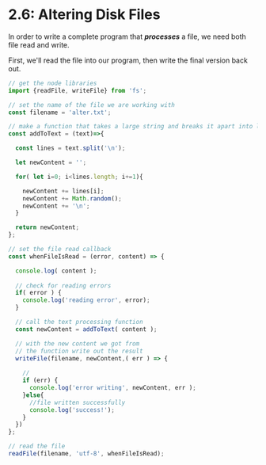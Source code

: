 # 2.6: Altering Disk Files

In order to write a complete program that _**processes**_ a file, we need both file read and write.

First, we'll read the file into our program, then write the final version back out.

```javascript
// get the node libraries
import {readFile, writeFile} from 'fs';

// set the name of the file we are working with
const filename = 'alter.txt';

// make a function that takes a large string and breaks it apart into lines
const addToText = (text)=>{

  const lines = text.split('\n');

  let newContent = '';

  for( let i=0; i<lines.length; i+=1){

    newContent += lines[i];
    newContent += Math.random();
    newContent += '\n';
  }

  return newContent;
};

// set the file read callback
const whenFileIsRead = (error, content) => {

  console.log( content );
  
  // check for reading errors
  if( error ) {
    console.log('reading error', error);  
  }

  // call the text processing function
  const newContent = addToText( content );

  // with the new content we got from
  // the function write out the result
  writeFile(filename, newContent,( err ) => {
  
    // 
    if (err) {
      console.log('error writing', newContent, err );
    }else{
      //file written successfully
      console.log('success!');
    }
  })
};

// read the file
readFile(filename, 'utf-8', whenFileIsRead);
```

